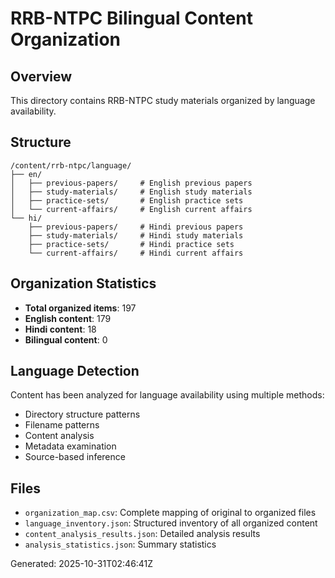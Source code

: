 # RRB-NTPC Bilingual Content Organization

## Overview
This directory contains RRB-NTPC study materials organized by language availability.

## Structure
```
/content/rrb-ntpc/language/
├── en/
│   ├── previous-papers/     # English previous papers
│   ├── study-materials/     # English study materials
│   ├── practice-sets/       # English practice sets
│   └── current-affairs/     # English current affairs
└── hi/
    ├── previous-papers/     # Hindi previous papers
    ├── study-materials/     # Hindi study materials
    ├── practice-sets/       # Hindi practice sets
    └── current-affairs/     # Hindi current affairs
```

## Organization Statistics
- **Total organized items**: 197
- **English content**: 179
- **Hindi content**: 18
- **Bilingual content**: 0

## Language Detection
Content has been analyzed for language availability using multiple methods:
- Directory structure patterns
- Filename patterns
- Content analysis
- Metadata examination
- Source-based inference

## Files
- `organization_map.csv`: Complete mapping of original to organized files
- `language_inventory.json`: Structured inventory of all organized content
- `content_analysis_results.json`: Detailed analysis results
- `analysis_statistics.json`: Summary statistics

Generated: 2025-10-31T02:46:41Z
